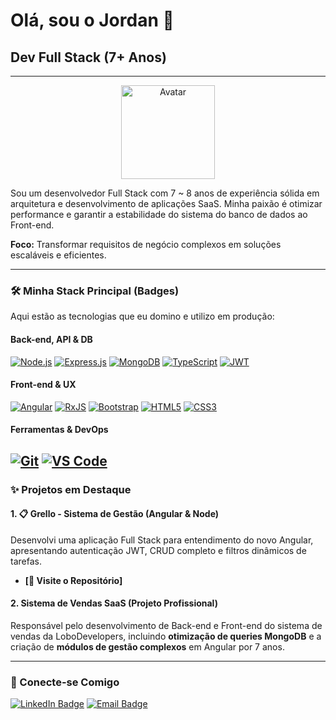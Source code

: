 # Olá, sou o Jordan 👋

## Dev Full Stack (7+ Anos)

---

<p align="center">
  <img src="https://www.youtube.com/watch?v=qyxrhFvujX8" width="150" alt="Avatar"/>
</p>

Sou um desenvolvedor Full Stack com 7 ~ 8 anos de experiência sólida em arquitetura e desenvolvimento de aplicações SaaS. Minha paixão é otimizar performance e garantir a estabilidade do sistema do banco de dados ao Front-end.

**Foco:** Transformar requisitos de negócio complexos em soluções escaláveis e eficientes.

---

### 🛠️ Minha Stack Principal (Badges)

Aqui estão as tecnologias que eu domino e utilizo em produção:

#### Back-end, API & DB

[![Node.js](https://img.shields.io/badge/Node.js-339933?style=for-the-badge&logo=nodedotjs&logoColor=white)](https://nodejs.org/)
[![Express.js](https://img.shields.io/badge/Express.js-000000?style=for-the-badge&logo=express&logoColor=white)](https://expressjs.com/)
[![MongoDB](https://img.shields.io/badge/MongoDB-47A248?style=for-the-badge&logo=mongodb&logoColor=white)](https://www.mongodb.com/)
[![TypeScript](https://img.shields.io/badge/TypeScript-3178C6?style=for-the-badge&logo=typescript&logoColor=white)](https://www.typescriptlang.org/)
[![JWT](https://img.shields.io/badge/JWT-black?style=for-the-badge&logo=json-web-tokens&logoColor=white)](https://jwt.io/)

#### Front-end & UX

[![Angular](https://img.shields.io/badge/Angular-DD0031?style=for-the-badge&logo=angular&logoColor=white)](https://angular.io/)
[![RxJS](https://img.shields.io/badge/RxJS-B7178C?style=for-the-badge&logo=reactivex&logoColor=white)](https://rxjs-dev.firebaseapp.com/)
[![Bootstrap](https://img.shields.io/badge/Bootstrap-7952B3?style=for-the-badge&logo=bootstrap&logoColor=white)](https://getbootstrap.com/)
[![HTML5](https://img.shields.io/badge/HTML5-E34F26?style=for-the-badge&logo=html5&logoColor=white)](https://developer.mozilla.org/en-US/docs/Web/HTML)
[![CSS3](https://img.shields.io/badge/CSS3-1572B6?style=for-the-badge&logo=css3&logoColor=white)](https://developer.mozilla.org/en-US/docs/Web/CSS)

#### Ferramentas & DevOps

[![Git](https://img.shields.io/badge/Git-F05032?style=for-the-badge&logo=git&logoColor=white)](https://git-scm.com/)
[![VS Code](https://img.shields.io/badge/VS%20Code-007ACC?style=for-the-badge&logo=visual-studio-code&logoColor=white)](https://code.visualstudio.com/)
---

### ✨ Projetos em Destaque

#### 1. 📋 Grello - Sistema de Gestão (Angular & Node)

Desenvolvi uma aplicação Full Stack para entendimento do novo Angular, apresentando autenticação JWT, CRUD completo e filtros dinâmicos de tarefas.

* **[🔗 Visite o Repositório]**

#### 2. Sistema de Vendas SaaS (Projeto Profissional)

Responsável pelo desenvolvimento de Back-end e Front-end do sistema de vendas da LoboDevelopers, incluindo **otimização de queries MongoDB** e a criação de **módulos de gestão complexos** em Angular por 7 anos.

---

### 🤝 Conecte-se Comigo

[![LinkedIn Badge](https://img.shields.io/badge/LinkedIn-0077B5?style=for-the-badge&logo=linkedin&logoColor=white)](https://www.linkedin.com/in/vianajordan)
[![Email Badge](https://img.shields.io/badge/Email-D14836?style=for-the-badge&logo=gmail&logoColor=white)](mailto:jordanviiana@gmail.com)

